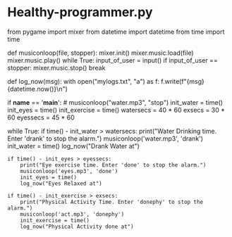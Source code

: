 # Healthy-programmer.py
from pygame import mixer
from datetime import datetime
from time import time


def musiconloop(file, stopper):
    mixer.init()
    mixer.music.load(file)
    mixer.music.play()
    while True:
        input_of_user = input()
        if input_of_user == stopper:
            mixer.music.stop()
            break


def log_now(msg):
    with open("mylogs.txt", "a") as f:
        f.write(f"{msg} {datetime.now()}\n")


if __name__ == '__main__':
    # musiconloop("water.mp3", "stop")
    init_water = time()
    init_eyes = time()
    init_exercise = time()
    watersecs = 40 * 60
    exsecs = 30 * 60
    eyessecs = 45 * 60

while True:
    if time() - init_water > watersecs:
        print("Water Drinking time. Enter 'drank' to stop the alarm.")
        musiconloop('water.mp3', 'drank')
        init_water = time()
        log_now("Drank Water at")

    if time() - init_eyes > eyessecs:
        print("Eye exercise time. Enter 'done' to stop the alarm.")
        musiconloop('eyes.mp3', 'done')
        init_eyes = time()
        log_now("Eyes Relaxed at")

    if time() - init_exercise > exsecs:
        print("Physical Activity Time. Enter 'donephy' to stop the alarm.")
        musiconloop('act.mp3', 'donephy')
        init_exercise = time()
        log_now("Physical Activity done at")
